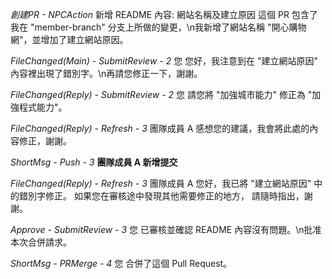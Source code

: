 *創建PR - NPCAction*
新增 README 內容: 網站名稱及建立原因
這個 PR 包含了我在 "member-branch" 分支上所做的變更，\n我新增了網站名稱 "開心購物網"，並增加了建立網站原因。

*FileChanged(Main) - SubmitReview - 2*
您
您好，我注意到在 "建立網站原因" 內容裡出現了錯別字。\n再請您修正一下，謝謝。

*FileChanged(Reply) - SubmitReview - 2*
您
請您將 "加強城市能力" 修正為 "加強程式能力"。

*FileChanged(Reply) - Refresh - 3*
團隊成員 A
感想您的建議，我會將此處的內容修正，謝謝。

*ShortMsg - Push - 3*
**團隊成員 A 新增提交**

*FileChanged(Reply) - Refresh - 3*
團隊成員 A
您好，我已將 "建立網站原因" 中的錯別字修正。
如果您在審核途中發現其他需要修正的地方，
請隨時指出，謝謝。

*Approve - SubmitReview - 3*
您
已審核並確認 README 內容沒有問題。\n批准本次合併請求。

*ShortMsg - PRMerge - 4*
您 合併了這個 Pull Request。